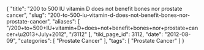 {
    "title": "200 to 500 IU vitamin D does not benefit bones nor prostate cancer",
    "slug": "200-to-500-iu-vitamin-d-does-not-benefit-bones-nor-prostate-cancer",
    "aliases": [
        "/200+to+500+IU+vitamin+D+does+not+benefit+bones+nor+prostate+cancer+\u2013+July+2012",
        "/3112"
    ],
    "tiki_page_id": 3112,
    "date": "2012-08-09",
    "categories": [
        "Prostate Cancer"
    ],
    "tags": [
        "Prostate Cancer"
    ]
}